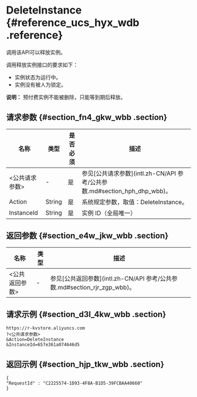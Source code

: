 # DeleteInstance {#reference_ucs_hyx_wdb .reference}

调用该API可以释放实例。

调用释放实例接口的要求如下：

-   实例状态为运行中。
-   实例没有被人为锁定。

**说明：** 预付费实例不能被删除，只能等到期后释放。

## 请求参数 {#section_fn4_gkw_wbb .section}

|名称|类型|是否必须|描述|
|--|--|----|--|
|<公共请求参数\>|-|是|参见[公共请求参数](intl.zh-CN/API 参考/公共参数.md#section_hph_dhp_wbb)。|
|Action|String|是|系统规定参数，取值：DeleteInstance。|
|InstanceId|String|是|实例 ID（全局唯一）|

## 返回参数 {#section_e4w_jkw_wbb .section}

|名称|类型|描述|
|--|--|--|
|<公共返回参数\>|-|参见[公共返回参数](intl.zh-CN/API 参考/公共参数.md#section_rjr_zgp_wbb)。|

## 请求示例 {#section_d3l_4kw_wbb .section}

```
https://r-kvstore.aliyuncs.com
?<公共请求参数>
&Action=DeleteInstance
&InstanceId=657e361a074646d5
```

## 返回示例 {#section_hjp_tkw_wbb .section}

```
{
"RequestId" : "C2225574-1D93-4F8A-B1D5-39FCBAA40660"
}
```

